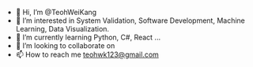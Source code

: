 - 👋 Hi, I’m @TeohWeiKang
- 👀 I’m interested in System Validation, Software Development, Machine Learning, Data Visualization.
- 🌱 I’m currently learning Python, C#, React ...
- 💞️ I’m looking to collaborate on 
- 📫 How to reach me teohwk123@gmail.com

<!---
TeohWeiKang/TeohWeiKang is a ✨ special ✨ repository because its `README.md` (this file) appears on your GitHub profile.
You can click the Preview link to take a look at your changes.
--->
